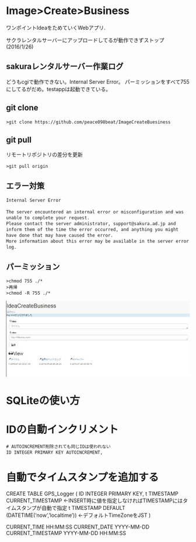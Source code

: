 # Image>Create>Business

ワンポイントIdeaをためていくWebアプリ.

サクラレンタルサーバーにアップロードしてるが動作できずストップ(2016/1/26)

## sakuraレンタルサーバー作業ログ
どうもcgiで動作できない。Internal Server Error。
パーミッションをすべて755にしてるがだめ。testappは起動できている。

## git clone
```
>git clone https://github.com/peace098beat/ImageCreateBuesiness
```

## git pull
リモートリポジトリの差分を更新
```
>git pull origin
```

## エラー対策
```
Internal Server Error

The server encountered an internal error or misconfiguration and was unable to complete your request.
Please contact the server administrator, support@sakura.ad.jp and inform them of the time the error occurred, and anything you might have done that may have caused the error.
More information about this error may be available in the server error log.
```


## パーミッション
```
>chmod 755 ./*
>再帰
>chmod -R 755 ./*
```

![img](./version0.1.0.jpg)
# SQLiteの使い方

# IDの自動インクリメント
    # AUTOINCREMENT削除されても同じIDは使われない
    ID INTEGER PRIMARY KEY AUTOINCREMENT,

# 自動でタイムスタンプを追加する
CREATE TABLE GPS_Logger (
    ID INTEGER PRIMARY KEY,
    t TIMESTAMP CURRENT_TIMESTAMP  <-INSERT時に値を指定しなければTIMESTAMPにはタイムスタンプが自動で指定
    t TIMESTAMP DEFAULT (DATETIME(‘now’,’localtime’)) <-デフォルトTimeZoneをJST
    )

CURRENT_TIME         HH:MM:SS
CURRENT_DATE         YYYY-MM-DD
CURRENT_TIMESTAMP    YYYY-MM-DD HH:MM:SS